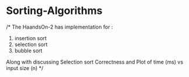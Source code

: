 # Sorting-Algorithms

/*
The HaandsOn-2 has implementation for :
1. insertion sort
2. selection sort
3. bubble sort

Along with discussing Selection sort Correctness and Plot of time (ms) vs input size (n)
*/
